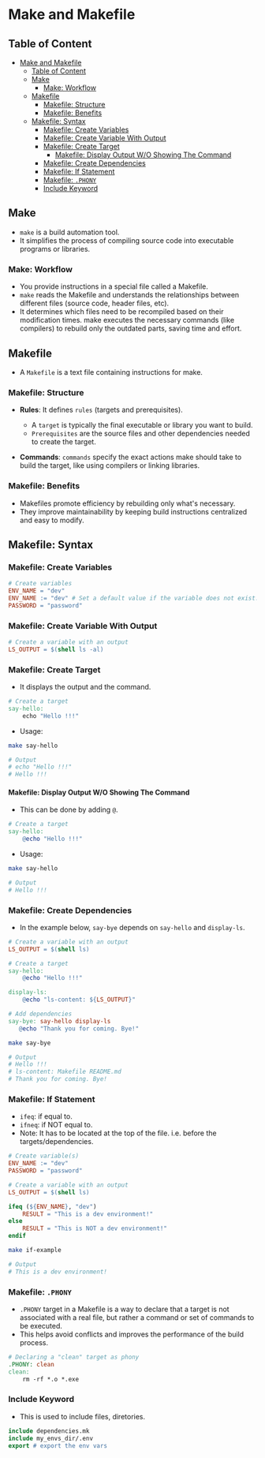 # Make and Makefile

## Table of Content

- [Make and Makefile](#make-and-makefile)
  - [Table of Content](#table-of-content)
  - [Make](#make)
    - [Make: Workflow](#make-workflow)
  - [Makefile](#makefile)
    - [Makefile: Structure](#makefile-structure)
    - [Makefile: Benefits](#makefile-benefits)
  - [Makefile: Syntax](#makefile-syntax)
    - [Makefile: Create Variables](#makefile-create-variables)
    - [Makefile: Create Variable With Output](#makefile-create-variable-with-output)
    - [Makefile: Create Target](#makefile-create-target)
      - [Makefile: Display Output W/O Showing The Command](#makefile-display-output-wo-showing-the-command)
    - [Makefile: Create Dependencies](#makefile-create-dependencies)
    - [Makefile: If Statement](#makefile-if-statement)
    - [Makefile: `.PHONY`](#makefile-phony)
    - [Include Keyword](#include-keyword)

## Make

- `make` is a build automation tool.
- It simplifies the process of compiling source code into executable programs or libraries.

### Make: Workflow

- You provide instructions in a special file called a Makefile.
- `make` reads the Makefile and understands the relationships between different files (source code, header files, etc).
- It determines which files need to be recompiled based on their modification times.
make executes the necessary commands (like compilers) to rebuild only the outdated parts, saving time and effort.

## Makefile

- A `Makefile` is a text file containing instructions for make.

### Makefile: Structure

- **Rules**:  It defines `rules` (targets and prerequisites).
  - A `target` is typically the final executable or library you want to build.
  - `Prerequisites` are the source files and other dependencies needed to create the target.

- **Commands**: `commands` specify the exact actions make should take to build the target, like using compilers or linking libraries.

### Makefile: Benefits

- Makefiles promote efficiency by rebuilding only what's necessary.
- They improve maintainability by keeping build instructions centralized and easy to modify.

## Makefile: Syntax

### Makefile: Create Variables

```makefile
# Create variables
ENV_NAME = "dev"
ENV_NAME := "dev" # Set a default value if the variable does not exist.
PASSWORD = "password"
```

### Makefile: Create Variable With Output

```makefile
# Create a variable with an output
LS_OUTPUT = $(shell ls -al)
```

### Makefile: Create Target

- It displays the output and the command.

```makefile
# Create a target
say-hello:
    echo "Hello !!!"
```

- Usage:

```sh
make say-hello

# Output
# echo "Hello !!!"
# Hello !!!
```

#### Makefile: Display Output W/O Showing The Command

- This can be done by adding `@`.

```makefile
# Create a target
say-hello:
    @echo "Hello !!!"
```

- Usage:

```sh
make say-hello

# Output
# Hello !!!
```

### Makefile: Create Dependencies

- In the example below, `say-bye` depends on `say-hello` and `display-ls`.

```makefile
# Create a variable with an output
LS_OUTPUT = $(shell ls)

# Create a target
say-hello:
    @echo "Hello !!!"

display-ls:
    @echo "ls-content: ${LS_OUTPUT}"

# Add dependencies
say-bye: say-hello display-ls
   @echo "Thank you for coming. Bye!"
```

```sh
make say-bye

# Output
# Hello !!!
# ls-content: Makefile README.md
# Thank you for coming. Bye!
```

### Makefile: If Statement

- `ifeq`: if equal to.
- `ifneq`: if NOT equal to.
- Note: It has to be located at the top of the file. i.e. before the targets/dependencies.

```makefile
# Create variable(s)
ENV_NAME := "dev"
PASSWORD = "password"

# Create a variable with an output
LS_OUTPUT = $(shell ls)

ifeq (${ENV_NAME}, "dev")
    RESULT = "This is a dev environment!"
else
    RESULT = "This is NOT a dev environment!"
endif
```

```sh
make if-example

# Output
# This is a dev environment!
```

### Makefile: `.PHONY`

- `.PHONY` target in a Makefile is a way to declare that a target is not associated with a real file, but rather a command or set of commands to be executed.
- This helps avoid conflicts and improves the performance of the build process.

```makefile
# Declaring a "clean" target as phony
.PHONY: clean
clean:
    rm -rf *.o *.exe
```

### Include Keyword

- This is used to include files, diretories.

```makefile
include dependencies.mk
include my_envs_dir/.env
export # export the env vars

```
